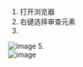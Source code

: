 1. 打开浏览器
2. 右键选择审查元素
3. 
![image](https://note.youdao.com/yws/api/personal/file/WEB690ef548a75cab761aa30a741e92b6dd?method=download&shareKey=8858c99db0c44a456e0572c3efa1b76d)
5.  
![image](https://note.youdao.com/yws/api/personal/file/WEB9d5a2f1bdc120cf899b49990d125af25?method=download&shareKey=c3d94c6610fa9a0fe17a593adac8a27e)
